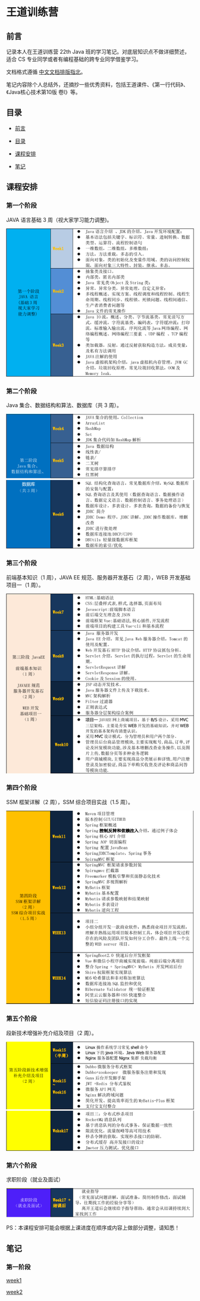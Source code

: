 # 王道训练营

## 前言

记录本人在王道训练营 22th Java 班的学习笔记。对底层知识点不做详细赘述，适合 CS 专业同学或者有编程基础的跨专业同学借鉴学习。  

文档格式遵循 <a href = "https://github.com/sparanoid/chinese-copywriting-guidelines">中文文档排版指北</a>。  

笔记内容除个人总结外，还摘抄一些优秀资料，包括王道课件、《第一行代码》、《Java核心技术第10版 卷Ⅰ》等。

## 目录

- [前言](#前言)

- [目录](#目录)

- [课程安排](#课程安排)

- [笔记](#笔记)

## 课程安排

### 第一个阶段

JAVA 语言基础 3 周（视大家学习能力调整)。

![part1](./img/p1.png)

### 第二个阶段

Java 集合、数据结构和算法、数据库（共 3 周）。 

![part2](./img/p2a.png)  
![part2](./img/p2b.png)  

### 第三个阶段

前端基本知识（1 周），JAVA EE 规范、服务器开发基石（2 周），WEB 开发基础项目一（1 周）。

![part3](./img/p3.png)  

### 第四个阶段

SSM 框架详解（2 周），SSM 综合项目实战（1.5 周）。

![part4](./img/p4.png)

### 第五个阶段

段新技术增强补充介绍及项目（2 周）。

![part5](./img/p5a.png)  
![part5](./img/p5b.png)  

### 第六个阶段

求职阶段（就业及面试）  

![part6](./img/p6.png)

PS：本课程安排可能会根据上课进度在顺序或内容上做部分调整，请知悉！

## 笔记

### 第一阶段

[week1](./week1)  

[week2](./week2)